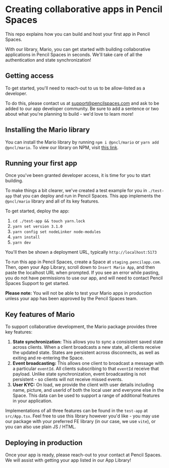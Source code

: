 # Creating collaborative apps in Pencil Spaces

This repo explains how you can build and host your first app in Pencil Spaces.

With our library, Mario, you can get started with building collaborative applications in Pencil Spaces in seconds. We'll take care of all the authentication and state synchronization!

## Getting access

To get started, you'll need to reach-out to us to be allow-listed as a developer.

To do this, please contact us at support@pencilspaces.com and ask to be added to our app developer community. Be sure to add a sentence or two about what you're planning to build - we'd love to learn more!

## Installing the Mario library

You can install the Mario library by running `npm i @pncl/mario` or `yarn add @pncl/mario`. To view our library on NPM, visit [this link](https://www.npmjs.com/package/@pncl/mario).

## Running your first app

Once you've been granted developer access, it is time for you to start building.

To make things a bit clearer, we've created a test example for you in `./test-app` that you can deploy and run in Pencil Spaces. This app implements the `@pncl/mario` library and all of its key features.

To get started, deploy the app:

1. `cd ./test-app && touch yarn.lock`
2. `yarn set version 3.1.0`
3. `yarn config set nodeLinker node-modules`
4. `yarn install`
5. `yarn dev`

You'll then be shown a deployment URL, typically `http://localhost:5173`

To run this app in Pencil Spaces, create a Space at `staging.pencilapp.com`. Then, open your App Library, scroll down to `Insert Mario App`, and then paste the localhost URL when prompted. If you see an error while pasting, you do not have permissions to use our app, and will need to contact Pencil Spaces Support to get started.

**Please note:** You will not be able to test your Mario apps in production unless your app has been approved by the Pencil Spaces team.

## Key features of Mario

To support collaborative development, the Mario package provides three key features:

1. **State synchronization:** This allows you to sync a consistent saved state across clients. When a client broadcasts a new state, all clients receive the updated state. States are persistent across disconnects, as well as exiting and re-entering the Space.
2. **Event broadcasting:** This allows one client to broadcast a message with a particular `eventId`. All clients subscribing to that `eventId` receive that payload. Unlike state synchronization, event broadcasting is not persistent - so clients will not receive missed events.
3. **User KYC:** On load, we provide the client with user details including name, picture, and userId of both the local user and everyone else in the Space. This data can be used to support a range of additional features in your application.

Implementations of all three features can be found in the `test-app` at `src/App.tsx`. Feel free to use this library however you'd like - you may use our package with your preferred FE library (in our case, we use `vite`), or you can also use plain JS / HTML.

## Deploying in production

Once your app is ready, please reach-out to your contact at Pencil Spaces. We will assist with getting your app listed in our App Library!
